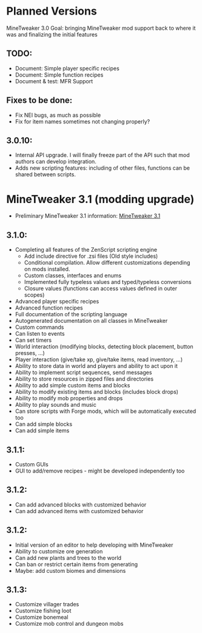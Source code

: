 # Planned Versions
MineTweaker 3.0
Goal: bringing MineTweaker mod support back to where it was and finalizing the initial features

## TODO:
- Document: Simple player specific recipes
- Document: Simple function recipes
- Document & test: MFR Support

## Fixes to be done:
- Fix NEI bugs, as much as possible
- Fix for item names sometimes not changing properly?

## 3.0.10:
- Internal API upgrade. I will finally freeze part of the API such that mod authors can develop integration.
- Adds new scripting features: including of other files, functions can be shared between scripts.

# MineTweaker 3.1 (modding upgrade)
- Preliminary MineTweaker 3.1 information: [MineTweaker 3.1](https://minetweaker.github.io/wiki/MineTweaker_3.1)

## 3.1.0:
- Completing all features of the ZenScript scripting engine
	- Add include directive for .zsi files (Old style includes)
	- Conditional compilation. Allow different customizations depending on mods installed.
	- Custom classes, interfaces and enums
	- Implemented fully typeless values and typed/typeless conversions
	- Closure values (functions can access values defined in outer scopes)
- Advanced player specific recipes
- Advanced function recipes
- Full documentation of the scripting language
- Autogenerated documentation on all classes in MineTweaker
- Custom commands
- Can listen to events
- Can set timers
- World interaction (modifying blocks, detecting block placement, button presses, ...)
- Player interaction (give/take xp, give/take items, read inventory, ...)
- Ability to store data in world and players and ability to act upon it
- Ability to implement script sequences, send messages
- Ability to store resources in zipped files and directories
- Ability to add simple custom items and blocks
- Ability to modify existing items and blocks (includes block drops)
- Ability to modify mob properties and drops
- Ability to play sounds and music
- Can store scripts with Forge mods, which will be automatically executed too
- Can add simple blocks
- Can add simple items

## 3.1.1:
- Custom GUIs
- GUI to add/remove recipes - might be developed independently too

## 3.1.2:
- Can add advanced blocks with customized behavior
- Can add advanced items with customized behavior

## 3.1.2:
- Initial version of an editor to help developing with MineTweaker
- Ability to customize ore generation
- Can add new plants and trees to the world
- Can ban or restrict certain items from generating
- Maybe: add custom biomes and dimensions

## 3.1.3:
- Customize villager trades
- Customize fishing loot
- Customize bonemeal
- Customize mob control and dungeon mobs